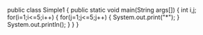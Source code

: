 public class Simple1
{
    public static void main(String args[])
    {
        int i,j;
        for(i=1;i<=5;i++)
        {
            for(j=1;j<=5;j++)
            {
                System.out.print("*");
            }
            System.out.println();
        }
    }
}
